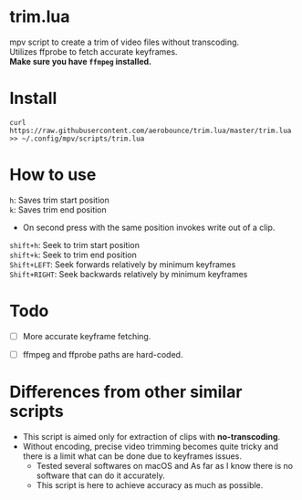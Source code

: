 # trim.lua
mpv script to create a trim of video files without transcoding.\
Utilizes ffprobe to fetch accurate keyframes.\
**Make sure you have `ffmpeg` installed.**


# Install
```
curl https://raw.githubusercontent.com/aerobounce/trim.lua/master/trim.lua >> ~/.config/mpv/scripts/trim.lua
```


# How to use
`h`: Saves trim start position\
`k`: Saves trim end position
- On second press with the same position invokes write out of a clip.

`shift+h`: Seek to trim start position\
`shift+k`: Seek to trim end position\
`Shift+LEFT`: Seek forwards relatively by minimum keyframes\
`Shift+RIGHT`: Seek backwards relatively by minimum keyframes


# Todo
- [ ] More accurate keyframe fetching.
- [ ] ffmpeg and ffprobe paths are hard-coded.


# Differences from other similar scripts
- This script is aimed only for extraction of clips with **no-transcoding**.
- Without encoding, precise video trimming becomes quite tricky and there is a limit what can be done due to keyframes issues.
    - Tested several softwares on macOS and As far as I know there is no software that can do it accurately.
    - This script is here to achieve accuracy as much as possible.
